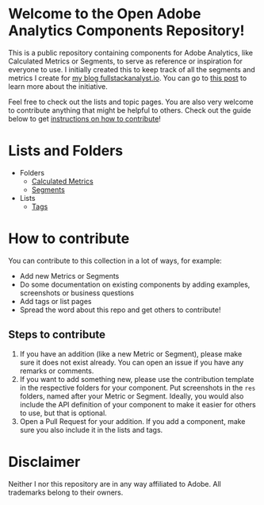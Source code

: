 # Welcome to the Open Adobe Analytics Components Repository!
This is a public repository containing components for Adobe Analytics, like Calculated Metrics or Segments, to serve as reference or inspiration for everyone to use. I initially created this to keep track of all the segments and metrics I create for [my blog fullstackanalyst.io](https://www.fullstackanalyst.io?r=g). You can go to [this post](https://www.fullstackanalyst.io/blog/adobe-analytics/call-for-contributions-introducing-the-open-adobe-analytics-component-repository/?r=g) to learn more about the initiative.

Feel free to check out the lists and topic pages. You are also very welcome to contribute anything that might be helpful to others. Check out the guide below to get [instructions on how to contribute](#how-to-contribute)!

# Lists and Folders
* Folders
  * [Calculated Metrics](Calculated%20Metrics/Readme.md)
  * [Segments](Segments/Readme.md)
* Lists
  * [Tags](Tags.md)

# How to contribute
You can contribute to this collection in a lot of ways, for example:
* Add new Metrics or Segments
* Do some documentation on existing components by adding examples, screenshots or business questions
* Add tags or list pages
* Spread the word about this repo and get others to contribute!

## Steps to contribute
1. If you have an addition (like a new Metric or Segment), please make sure it does not exist already. You can open an issue if you have any remarks or comments.
2. If you want to add something new, please use the contribution template in the respective folders for your component. Put screenshots in the `res` folders, named after your Metric or Segment. Ideally, you would also include the API definition of your component to make it easier for others to use, but that is optional.
3. Open a Pull Request for your addition. If you add a component, make sure you also include it in the lists and tags.

# Disclaimer
Neither I nor this repository are in any way affiliated to Adobe. All trademarks belong to their owners.
